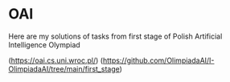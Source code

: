 # OAI

Here are my solutions of tasks from first stage of
Polish Artificial Intelligence Olympiad

(https://oai.cs.uni.wroc.pl/)
(https://github.com/OlimpiadaAI/I-OlimpiadaAI/tree/main/first_stage)
